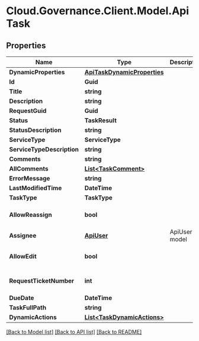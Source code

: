 # Cloud.Governance.Client.Model.ApiTask
## Properties

Name | Type | Description | Notes
------------ | ------------- | ------------- | -------------
**DynamicProperties** | [**ApiTaskDynamicProperties**](ApiTaskDynamicProperties.md) |  | [optional] 
**Id** | **Guid** |  | [optional] 
**Title** | **string** |  | [optional] 
**Description** | **string** |  | [optional] 
**RequestGuid** | **Guid** |  | [optional] 
**Status** | **TaskResult** |  | [optional] 
**StatusDescription** | **string** |  | [optional] 
**ServiceType** | **ServiceType** |  | [optional] 
**ServiceTypeDescription** | **string** |  | [optional] 
**Comments** | **string** |  | [optional] 
**AllComments** | [**List&lt;TaskComment&gt;**](TaskComment.md) |  | [optional] 
**ErrorMessage** | **string** |  | [optional] 
**LastModifiedTime** | **DateTime** |  | [optional] 
**TaskType** | **TaskType** |  | [optional] 
**AllowReassign** | **bool** |  | [optional] [default to false]
**Assignee** | [**ApiUser**](ApiUser.md) | ApiUser model | [optional] 
**AllowEdit** | **bool** |  | [optional] [default to false]
**RequestTicketNumber** | **int** |  | [optional] [default to 0]
**DueDate** | **DateTime** |  | [optional] 
**TaskFullPath** | **string** |  | [optional] 
**DynamicActions** | [**List&lt;TaskDynamicActions&gt;**](TaskDynamicActions.md) |  | [optional] 

[[Back to Model list]](../README.md#documentation-for-models) [[Back to API list]](../README.md#documentation-for-api-endpoints) [[Back to README]](../README.md)


